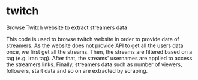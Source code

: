 # twitch
Browse Twitch website to extract streamers data

This code is used to browse twitch website in order to provide data of streamers. As the website does not provide API to get all the users data once, we first get all the streams. Then, the streams are filtered based on a tag (e.g. Iran tag). After that, the streams' usernames are applied to access the streamers links. Finally, streamers data such as number of viewers, followers, start data and so on are extracted by scraping.
